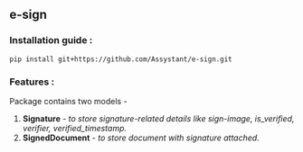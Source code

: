 ## e-sign

### Installation guide :
```
pip install git+https://github.com/Assystant/e-sign.git
```

### Features :
Package contains two models - 
1. **Signature** - _to store signature-related details like sign-image, is_verified, verifier, verified_timestamp._
2. **SignedDocument** - _to store document with signature attached._
